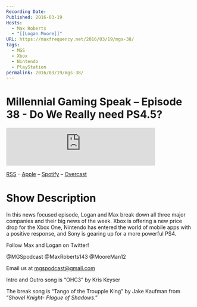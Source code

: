 ```yaml
---
Recording Date: 
Published: 2016-03-19
Hosts:
  - Max Roberts
  - "[[Logan Moore]]"
URL: https://maxfrequency.net/2016/03/19/mgs-38/
tags:
  - MGS
  - Xbox
  - Nintendo
  - PlayStation
permalink: 2016/03/19/mgs-38/
---
```

# Millennial Gaming Speak – Episode 38 - Do We Really need PS4.5?

<iframe src="https://podcasters.spotify.com/pod/show/millennialgamingspeak/embed/episodes/Episode-38-Do-We-Really-Need-PS4-5-e1adhpp/a-a6ts404" height="102px" width="400px" frameborder="0" scrolling="no"></iframe>

[RSS](https://anchor.fm/s/74aa3858/podcast/rss) – [Apple](https://podcasts.apple.com/us/podcast/episode-3-gdc-wrap-up/id1000915981?i=1000542222515) – [Spotify](https://open.spotify.com/episode/7wePXT4Bt22LWifVLx3n8y) – [Overcast](https://overcast.fm/+EtIgeWxEU)
# Show Description

In this news focused episode, Logan and Max break down all three major companies and their big news of the week. Xbox is offering a new price drop for the Xbox One, Nintendo has entered the world of mobile apps with a positive response, and Sony is gearing up for a more powerful PS4.

Follow Max and Logan on Twitter!

@MGSpodcast
@MaxRoberts143
@MooreMan12

Email us at mgspodcast@gmail.com

Intro and Outro song is “OHC3” by Kris Keyser

The break song is “Tango of the Troupple King” by Jake Kaufman from “*Shovel Knight- Plague of Shadows*.”